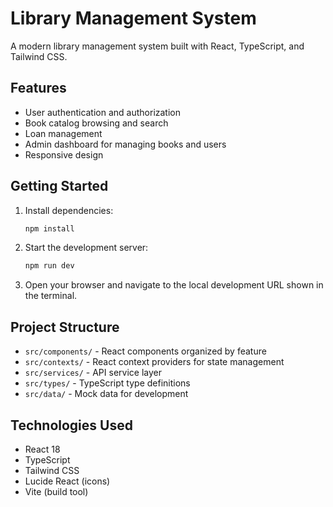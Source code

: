 # Library Management System

A modern library management system built with React, TypeScript, and Tailwind CSS.

## Features

- User authentication and authorization
- Book catalog browsing and search
- Loan management
- Admin dashboard for managing books and users
- Responsive design

## Getting Started

1. Install dependencies:
   ```bash
   npm install
   ```

2. Start the development server:
   ```bash
   npm run dev
   ```

3. Open your browser and navigate to the local development URL shown in the terminal.

## Project Structure

- `src/components/` - React components organized by feature
- `src/contexts/` - React context providers for state management
- `src/services/` - API service layer
- `src/types/` - TypeScript type definitions
- `src/data/` - Mock data for development

## Technologies Used

- React 18
- TypeScript
- Tailwind CSS
- Lucide React (icons)
- Vite (build tool)